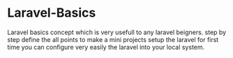# Laravel-Basics
Laravel basics concept which is very usefull to any laravel beigners. step by step define the all points to make a mini projects setup the laravel for first time you can configure very easily the laravel into your local system.
